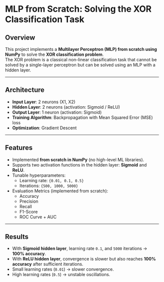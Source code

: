 # MLP from Scratch: Solving the XOR Classification Task

## Overview
This project implements a **Multilayer Perceptron (MLP) from scratch using NumPy** to solve the **XOR classification problem**.  
The XOR problem is a classical non-linear classification task that cannot be solved by a single-layer perceptron but can be solved using an MLP with a hidden layer.

---

## Architecture
- **Input Layer**: 2 neurons (X1, X2)  
- **Hidden Layer**: 2 neurons (activation: Sigmoid / ReLU)  
- **Output Layer**: 1 neuron (activation: Sigmoid)  
- **Training Algorithm**: Backpropagation with Mean Squared Error (MSE) loss  
- **Optimization**: Gradient Descent  

---

## Features
- Implemented **from scratch in NumPy** (no high-level ML libraries).  
- Supports two activation functions in the hidden layer: **Sigmoid** and **ReLU**.  
- Tunable hyperparameters:  
  - Learning rate: `{0.01, 0.1, 0.5}`  
  - Iterations: `{500, 1000, 5000}`  
- Evaluation Metrics (implemented from scratch):  
  - Accuracy  
  - Precision  
  - Recall  
  - F1-Score  
  - ROC Curve + AUC  

---

## Results
- With **Sigmoid hidden layer**, learning rate `0.1`, and `5000` iterations → **100% accuracy**.  
- With **ReLU hidden layer**, convergence is slower but also reaches **100% accuracy** after sufficient iterations.  
- Small learning rates (`0.01`) → slower convergence.  
- High learning rates (`0.5`) → unstable oscillations.  


